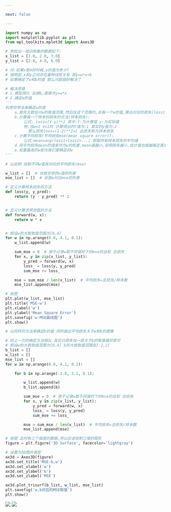 ```yaml
---

next: false

---
```




<BlogInfo id="25"/>

```python
import numpy as np
import matplotlib.pyplot as plt
from mpl_toolkits.mplot3d import Axes3D

# 例给出一组训练集的数据如下:
x_list = [1.0, 2.0, 3.0]
y_list = [2.0, 4.0, 6.0]

# 问:如果x取4的时候,y的值为多少?
# 很明显,x和y之间存在着种线性关系 即y=w*x+b
# 如果确定了w和b的值 那么问题就好解决了

# 解决思路
# 1.模型简化 去掉b,直接令y=w*x
# 2.确定w的值
'''
利用穷举法来确定w的值
    a.首先大致估计w的取值范围,然后在这个范围内,去每一个w的值,算出对应的损失(loss)
    b.计算每一个样本的损失的方法(样本损失):
        公式: loss=(Y-y)**2 其中:Y:为计算值 y:为实际值
        例:当w=1 x=1时 计算得出的Y值为:1 真实的y值为:2
          那么损失loss=(1-2)**2=1 此损失称为样本损失
    c.计算平均损失(平均损失mse(mean square error)):
        公式:mean=avg(loss1+loss2+...) 即取所有样本损失的平均值 
    d.将平均损失mean的值来作为w的权重,mean值越小,说明损失越小,估计值也就越接近真实值,w的权重也就越高
    e.权重最高的w即为我们要确定的w
'''

# 以此例 绘制不同w值其对应的平均损失(mse)

w_list = []  # 存放穷举的w值的列表
mse_list = []  # 存放w对应mse的列表

# 定义计算样本损失的方法
def loss(y, y_pred):
    return (y - y_pred) ** 2


# 定义计算求预测值的方法
def forward(w, x):
    return w * x


# 假设w的大致取值范围为[0,4]
for w in np.arange(0.0, 4.1, 0.1):
    w_list.append(w)

    sum_mse = 0  # 用于记录w取不同值时下的mse的总和 总损失
    for x, y in zip(x_list, y_list):
        y_pred = forward(w, x)
        loss_ = loss(y, y_pred)
        sum_mse += loss_

    mse = sum_mse / len(x_list)  # 平均损失=总损失/样本数
    mse_list.append(mse)

# 绘图
plt.plot(w_list, mse_list)
plt.title('MSE-w')
plt.xlabel('w')
plt.ylabel('Mean Square Error')
plt.savefig('w-MSE曲线图')
plt.show()

# 以同样的方法来确定b的值 同时画出平均损失关于w和b的图像

# 同上一次的确定方法相比 其实只用多加一层关于b的取值循环即可
# 假设w的大致取值范围为[0,4] b的大致取值范围在[-2,2]
b_list = []
w_list = []
mse_list = []
for w in np.arange(0.0, 4.1, 0.1):

    for b in np.arange(-2.0, 2.1, 0.1):

        w_list.append(w)
        b_list.append(b)

        sum_mse = 0  # 用于记录w取不同值时下的mse的总和 总损失
        for x, y in zip(x_list, y_list):
            y_pred = forward(w, x)
            loss_ = loss(y, y_pred)
            sum_mse += loss_

        mse = sum_mse / len(x_list)  # 平均损失=总损失/样本数
        mse_list.append(mse)

# 绘图 此时有三个维度的数据,所以应该绘制三维的图形
figure = plt.figure('3D Surface', facecolor='lightgray')

# 设置为3D图片类型
ax3d = Axes3D(figure)
ax3d.set_title('MSE-b,w')
ax3d.set_xlabel('w')
ax3d.set_ylabel('b')
ax3d.set_zlabel('MSE')

ax3d.plot_trisurf(b_list, w_list, mse_list)
plt.savefig('w,b对应的MSE取值')
plt.show()

```

![](https://img-blog.csdnimg.cn/20210714184323686.png?x-oss-process=image/watermark,type_ZmFuZ3poZW5naGVpdGk,shadow_10,text_aHR0cHM6Ly9ibG9nLmNzZG4ubmV0L21heF9MTEw=,size_16,color_FFFFFF,t_70)
![](https://img-blog.csdnimg.cn/20210714184335892.png?x-oss-process=image/watermark,type_ZmFuZ3poZW5naGVpdGk,shadow_10,text_aHR0cHM6Ly9ibG9nLmNzZG4ubmV0L21heF9MTEw=,size_16,color_FFFFFF,t_70)



<ActionBox />
